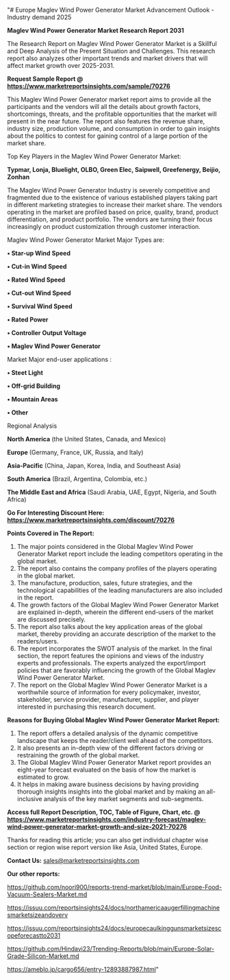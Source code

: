 "# Europe Maglev Wind Power Generator Market Advancement Outlook - Industry demand 2025

<strong>Maglev Wind Power Generator Market Research Report 2031</strong>

The Research Report on Maglev Wind Power Generator Market is a Skillful and Deep Analysis of the Present Situation and Challenges. This research report also analyzes other important trends and market drivers that will affect market growth over 2025-2031.

<strong>Request Sample Report @ <a href=https://www.marketreportsinsights.com/sample/70276>https://www.marketreportsinsights.com/sample/70276</a></strong>

This Maglev Wind Power Generator market report aims to provide all the participants and the vendors will all the details about growth factors, shortcomings, threats, and the profitable opportunities that the market will present in the near future. The report also features the revenue share, industry size, production volume, and consumption in order to gain insights about the politics to contest for gaining control of a large portion of the market share.

Top Key Players in the Maglev Wind Power Generator Market:

<strong>Typmar, Lonja, Bluelight, OLBO, Green Elec, Saipwell, Greefenergy, Beijio, Zonhan</strong>

The Maglev Wind Power Generator Industry is severely competitive and fragmented due to the existence of various established players taking part in different marketing strategies to increase their market share. The vendors operating in the market are profiled based on price, quality, brand, product differentiation, and product portfolio. The vendors are turning their focus increasingly on product customization through customer interaction.

Maglev Wind Power Generator Market Major Types are:

<strong>• Star-up Wind Speed

• Cut-in Wind Speed

• Rated Wind Speed

• Cut-out Wind Speed

• Survival Wind Speed

• Rated Power

• Controller Output Voltage

• Maglev Wind Power Generator</strong>

Market Major end-user applications :

<strong>• Steet Light

• Off-grid Building

• Mountain Areas

• Other</strong>

Regional Analysis

</u><strong><b>North America</b></strong> (the United States, Canada, and Mexico)

<strong><b>Europe </b></strong>(Germany, France, UK, Russia, and Italy)

<strong><b>Asia-Pacific</b></strong> (China, Japan, Korea, India, and Southeast Asia)

<strong><b>South America</b></strong> (Brazil, Argentina, Colombia, etc.)

<strong><b>The Middle East and Africa</b></strong> (Saudi Arabia, UAE, Egypt, Nigeria, and South Africa)

<strong>Go For Interesting Discount Here: <a href=https://www.marketreportsinsights.com/discount/70276>https://www.marketreportsinsights.com/discount/70276</a></strong>

<strong>Points Covered in The Report:</strong>
<ol>
  <li>The major points considered in the Global Maglev Wind Power Generator Market report include the leading competitors operating in the global market.</li>
  <li>The report also contains the company profiles of the players operating in the global market.</li>
  <li>The manufacture, production, sales, future strategies, and the technological capabilities of the leading manufacturers are also included in the report.</li>
  <li>The growth factors of the Global Maglev Wind Power Generator Market are explained in-depth, wherein the different end-users of the market are discussed precisely.</li>
  <li>The report also talks about the key application areas of the global market, thereby providing an accurate description of the market to the readers/users.</li>
  <li>The report incorporates the SWOT analysis of the market. In the final section, the report features the opinions and views of the industry experts and professionals. The experts analyzed the export/import policies that are favorably influencing the growth of the Global Maglev Wind Power Generator Market.</li>
  <li>The report on the Global Maglev Wind Power Generator Market is a worthwhile source of information for every policymaker, investor, stakeholder, service provider, manufacturer, supplier, and player interested in purchasing this research document.</li>
</ol>
<strong>Reasons for Buying Global Maglev Wind Power Generator Market Report:</strong>

<ol>
  <li>The report offers a detailed analysis of the dynamic competitive landscape that keeps the reader/client well ahead of the competitors.</li>
  <li>It also presents an in-depth view of the different factors driving or restraining the growth of the global market.</li>
  <li>The Global Maglev Wind Power Generator Market report provides an eight-year forecast evaluated on the basis of how the market is estimated to grow.</li>
  <li>It helps in making aware business decisions by having providing thorough insights insights into the global market and by making an all-inclusive analysis of the key market segments and sub-segments.</li>
</ol>
<strong>Access full Report Description, TOC, Table of Figure, Chart, etc. @ <a href=https://www.marketreportsinsights.com/industry-forecast/maglev-wind-power-generator-market-growth-and-size-2021-70276>https://www.marketreportsinsights.com/industry-forecast/maglev-wind-power-generator-market-growth-and-size-2021-70276</a></strong>


Thanks for reading this article; you can also get individual chapter wise section or region wise report version like Asia, United States, Europe.

<strong>Contact Us:</strong>
sales@marketreportsinsights.com

<strong>Our other reports:</strong>

<a href=https://github.com/noori900/reports-trend-market/blob/main/Europe-Food-Vacuum-Sealers-Market.md>https://github.com/noori900/reports-trend-market/blob/main/Europe-Food-Vacuum-Sealers-Market.md</a>

<a href=https://issuu.com/reportsinsights24/docs/northamericaaugerfillingmachinesmarketsizeandoverv>https://issuu.com/reportsinsights24/docs/northamericaaugerfillingmachinesmarketsizeandoverv</a>

<a href=https://issuu.com/reportsinsights24/docs/europecaulkinggunsmarketsizescopeforecastto2031>https://issuu.com/reportsinsights24/docs/europecaulkinggunsmarketsizescopeforecastto2031</a>

<a href=https://github.com/Hindavi23/Trending-Reports/blob/main/Europe-Solar-Grade-Silicon-Market.md>https://github.com/Hindavi23/Trending-Reports/blob/main/Europe-Solar-Grade-Silicon-Market.md</a>

<a href=https://ameblo.jp/cargo656/entry-12893887987.html>https://ameblo.jp/cargo656/entry-12893887987.html</a>"
